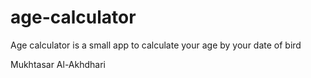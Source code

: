 # age-calculator

Age calculator is a small app to calculate your age by your date of bird

Mukhtasar Al-Akhdhari
